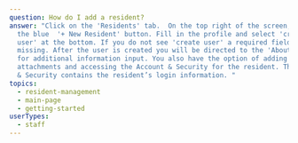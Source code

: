 ```yaml
---
question: How do I add a resident?
answer: "Click on the 'Residents' tab.  On the top right of the screen, click on
  the blue  '+ New Resident' button. Fill in the profile and select 'create
  user' at the bottom. If you do not see 'create user' a required field is
  missing. After the user is created you will be directed to the 'About' section
  for additional information input. You also have the option of adding
  attachments and accessing the Account & Security for the resident. The Account
  & Security contains the resident’s login information. "
topics:
  - resident-management
  - main-page
  - getting-started
userTypes:
  - staff
---
```

